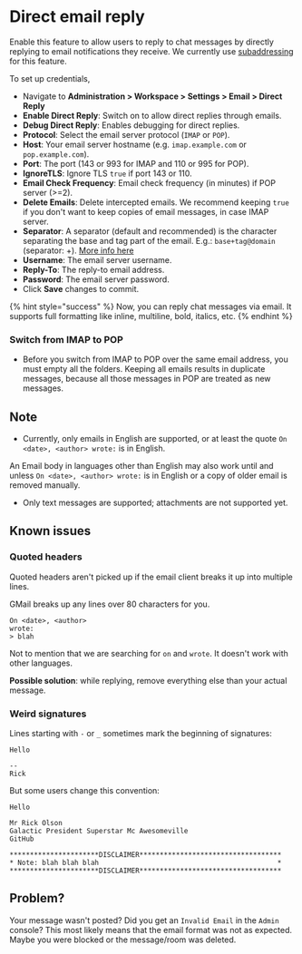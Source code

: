 # Direct email reply

Enable this feature to allow users to reply to chat messages by directly replying to email notifications they receive. We currently use [subaddressing](https://en.wikipedia.org/wiki/Email\_address#Subaddressing) for this feature.

To set up credentials,&#x20;

* Navigate to **Administration > Workspace > Settings > Email > Direct Reply**
* **Enable Direct Reply**: Switch on to allow direct replies through emails.
* **Debug Direct Reply**: Enables debugging for direct replies.
* **Protocol**: Select the email server protocol (`IMAP` or `POP`).
* **Host**: Your email server hostname (e.g. `imap.example.com` or `pop.example.com`).
* **Port**: The port (143 or 993 for IMAP and 110 or 995 for POP).
* **IgnoreTLS**: Ignore TLS `true` if port 143 or 110.
* **Email Check Frequency**: Email check frequency (in minutes) if POP server (>=2).
* **Delete Emails**: Delete intercepted emails. We recommend keeping `true` if you don't want to keep copies of email messages, in case IMAP server.
* **Separator**: A separator (default and recommended) is the character separating the base and tag part of the email. E.g.: `base+tag@domain` (separator: +). [More info here](https://en.wikipedia.org/wiki/Email\_address#Subaddressing)
* **Username**: The email server username.
* **Reply-To**: The reply-to email address.
* **Password**: The email server password.
* Click **Save** changes to commit.

{% hint style="success" %}
Now, you can reply chat messages via email. It supports full formatting like inline, multiline, bold, italics, etc.
{% endhint %}

### Switch from IMAP to POP

* Before you switch from IMAP to POP over the same email address, you must empty all the folders. Keeping all emails results in duplicate messages, because all those messages in POP are treated as new messages.

## Note

* Currently, only emails in English are supported, or at least the quote `On <date>, <author> wrote:` is in English.

An Email body in languages other than English may also work until and unless `On <date>, <author> wrote:` is in English or a copy of older email is removed manually.

* Only text messages are supported; attachments are not supported yet.

## Known issues

### Quoted headers

Quoted headers aren't picked up if the email client breaks it up into multiple lines.

GMail breaks up any lines over 80 characters for you.

```
On <date>, <author>
wrote:
> blah
```

Not to mention that we are searching for `on` and `wrote`. It doesn't work with other languages.

**Possible solution**: while replying, remove everything else than your actual message.

### Weird signatures

Lines starting with `-` or `_` sometimes mark the beginning of signatures:

```
Hello

--
Rick
```

But some users change this convention:

```
Hello

Mr Rick Olson
Galactic President Superstar Mc Awesomeville
GitHub

**********************DISCLAIMER***********************************
* Note: blah blah blah                                            *
**********************DISCLAIMER***********************************
```

## Problem?

Your message wasn't posted? Did you get an `Invalid Email` in the `Admin` console? This most likely means that the email format was not as expected. Maybe you were blocked or the message/room was deleted.
